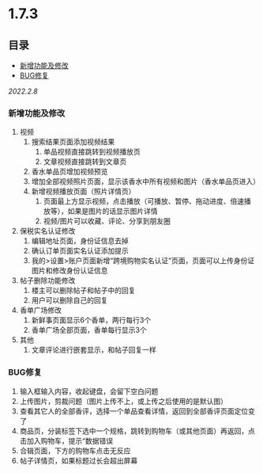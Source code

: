 # 1.7.3

## 目录

-   [新增功能及修改](#新增功能及修改)
-   [BUG修复](#BUG修复)

*2022.2.8*

### 新增功能及修改

1.  视频
    1.  搜索结果页面添加视频结果
        1.  单品视频直接跳转到视频播放页
        2.  文章视频直接跳转到文章页
    2.  香水单品页增加视频预览
    3.  增加全部视频照片页面，显示该香水中所有视频和图片（香水单品页进入）
    4.  新增视频播放页面（照片详情页）
        1.  页面最上方显示视频，点击播放（可播放、暂停、拖动进度、倍速播放等），如果是图片的话显示图片详情
        2.  视频/图片可以收藏、评论、分享到朋友圈
2.  保税实名认证修改
    1.  编辑地址页面，身份证信息去掉
    2.  确认订单页面实名认证添加提示
    3.  我的>设置>账户页面新增“跨境购物实名认证”页面，页面可以上传身份证图片和修改身份认证信息
3.  帖子删除功能修改
    1.  楼主可以删除帖子和帖子中的回复
    2.  用户可以删除自己的回复
4.  香单广场修改
    1.  新鲜事页面显示6个香单，两行每行3个
    2.  香单广场全部页面，香单每行显示3个
5.  其他
    1.  文章评论进行嵌套显示，和帖子回复一样

### BUG修复

1.  输入框输入内容，收起键盘，会留下空白问题
2.  上传图片，剪裁问题（图片上传不上，或上传之后使用的是默认图）
3.  查看其它人的全部香评，选择一个单品查看详情，返回到全部香评页面定位变了
4.  商品页，分装标签下选中一个规格，跳转到购物车（或其他页面）再返回，点击加入购物车，提示“数据错误
5.  合辑页面，下方的购物车点击无反应
6.  帖子详情页，如果标题过长会超出屏幕
